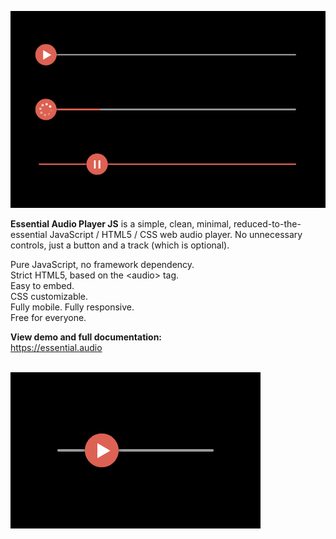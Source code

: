 <a href="https://essential.audio" target="_blank"><img src="https://github.com/Freeedle/Essential-Audio-Player/blob/main/screenshots/Essential_Audio_Player_Screenshot_3.jpg" alt="The Essential Audio Player JS is a simple, clean, minimal, reduced-to-the-essential custom JavaScript / HTML5 / CSS web audio player."></a>

<strong>Essential Audio Player JS</strong> is a simple, clean, minimal, reduced-to-the-essential JavaScript / HTML5 / CSS web audio player. No unnecessary controls, just a button and a track (which is optional).

Pure JavaScript, no framework dependency.<br />
Strict HTML5, based on the &lt;audio&gt; tag.<br />
Easy to embed.<br />
CSS customizable.<br />
Fully mobile. Fully responsive.<br />
Free for everyone.

<strong>View demo and full documentation:</strong><br />
https://essential.audio

<br />
<a href="https://essential.audio" target="_blank"><img src="https://github.com/Freeedle/Essential-Audio-Player/blob/main/screenshots/Essential_Audio_Player_Screenshot_1_small.jpg" alt="The Essential Audio Player is a simple, clean, minimal, reduced-to-the-essential custom JavaScript / HTML5 / CSS web audio player."></a>
